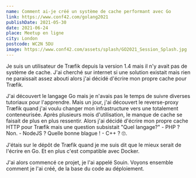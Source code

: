 ```yaml
---
name: Comment ai-je créé un système de cache performant avec Go
link: https://www.conf42.com/golang2021
publishDate: 2021-05-30
date: 2021-06-24
place: Meetup en ligne
city: London
postcode: WC2N 5DU
image: https://www.conf42.com/assets/splash/GO2021_Session_Splash.jpg
---
```


Je suis un utilisateur de Træfik depuis la version 1.4 mais il n'y avait pas de système de cache. J'ai cherché sur internet si une solution existait mais rien ne paraissait assez abouti alors j'ai décidé d'écrire mon propre cache pour Træfik.

J'ai découvert le langage Go mais je n'avais pas le temps de suivre diverses tutoriaux pour l'apprendre. Mais un jour, j'ai découvert le reverse-proxy Træfik quand j'ai voulu changer mon infrastructure vers une totalement conteneurisée. Après plusieurs mois d'utilisation, le manque de cache se faisait de plus en plus ressentir. Alors j'ai décidé d'écrire mon propre cache HTTP pour Træfik mais une question subsistait "Quel langage?" - PHP ? Non. - NodeJS ? Quelle bonne blague ! - C++ ? 🙄.

J'étais sur le dépôt de Træfik quand je me suis dit que le mieux serait de l'écrire en Go. Et en plus c'est compatible avec Docker.

J'ai alors commencé ce projet, je l'ai appelé Souin. Voyons ensemble comment je l'ai créé, de la base du code au déploiement.
